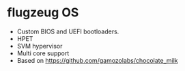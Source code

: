 # flugzeug OS
- Custom BIOS and UEFI bootloaders.
- HPET
- SVM hypervisor
- Multi core support
- Based on https://github.com/gamozolabs/chocolate_milk
